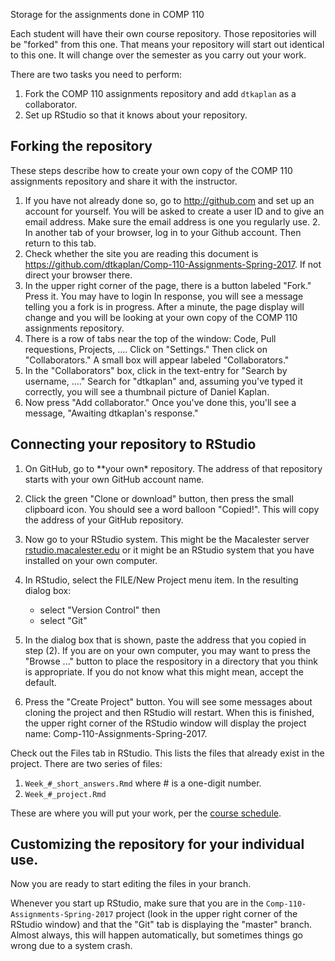 Storage for the assignments done in COMP 110

Each student will have their own course repository. Those repositories
will be "forked" from this one. That means your repository will start
out identical to this one. It will change over the semester as you carry
out your work.

There are two tasks you need to perform:

1.  Fork the COMP 110 assignments repository and add `dtkaplan` as
    a collaborator.
2.  Set up RStudio so that it knows about your repository.

Forking the repository
----------------------

These steps describe how to create your own copy of the COMP 110
assignments repository and share it with the instructor.

1.  If you have not already done so, go to <http://github.com> and set
    up an account for yourself. You will be asked to create a user ID
    and to give an email address. Make sure the email address is one you
    regularly use. 2. In another tab of your browser, log in to your
    Github account. Then return to this tab.
2.  Check whether the site you are reading this document is
    <https://github.com/dtkaplan/Comp-110-Assignments-Spring-2017>. If
    not direct your browser there.
3.  In the upper right corner of the page, there is a button labeled
    "Fork." Press it. You may have to login In response, you will see a
    message telling you a fork is in progress. After a minute, the page
    display will change and you will be looking at your own copy of the
    COMP 110 assignments repository.
4.  There is a row of tabs near the top of the window: Code, Pull
    requestions, Projects, .... Click on "Settings." Then click on
    "Collaborators." A small box will appear labeled "Collaborators."
5.  In the "Collaborators" box, click in the text-entry for "Search by
    username, ...." Search for "dtkaplan" and, assuming you've typed it
    correctly, you will see a thumbnail picture of Daniel Kaplan.
6.  Now press "Add collaborator." Once you've done this, you'll see a
    message, "Awaiting dtkaplan's response."

Connecting your repository to RStudio
-------------------------------------

1.  On GitHub, go to \*\*your own\* repository. The address of that
    repository starts with your own GitHub account name.

2.  Click the green "Clone or download" button, then press the small
    clipboard icon. You should see a word balloon "Copied!". This will
    copy the address of your GitHub repository.
3.  Now go to your RStudio system. This might be the Macalester server
    [rstudio.macalester.edu](http://rstudio.macalester.edu) or it might
    be an RStudio system that you have installed on your own computer.
4.  In RStudio, select the FILE/New Project menu item. In the resulting
    dialog box:
    -   select "Version Control" then
    -   select "Git"

5.  In the dialog box that is shown, paste the address that you copied
    in step (2). If you are on your own computer, you may want to press
    the "Browse ..." button to place the respository in a directory that
    you think is appropriate. If you do not know what this might mean,
    accept the default.
6.  Press the "Create Project" button. You will see some messages about
    cloning the project and then RStudio will restart. When this is
    finished, the upper right corner of the RStudio window will display
    the project name: Comp-110-Assignments-Spring-2017.

Check out the Files tab in RStudio. This lists the files that already
exist in the project. There are two series of files:

1.  `Week_#_short_answers.Rmd` where \# is a one-digit number.
2.  `Week_#_project.Rmd`

These are where you will put your work, per the [course
schedule](dtkaplan.github.io/comp110).

Customizing the repository for your individual use.
---------------------------------------------------

Now you are ready to start editing the files in your branch.

Whenever you start up RStudio, make sure that you are in the
`Comp-110-Assignments-Spring-2017` project (look in the upper right
corner of the RStudio window) and that the "Git" tab is displaying the
"master" branch. Almost always, this will happen automatically, but
sometimes things go wrong due to a system crash.

